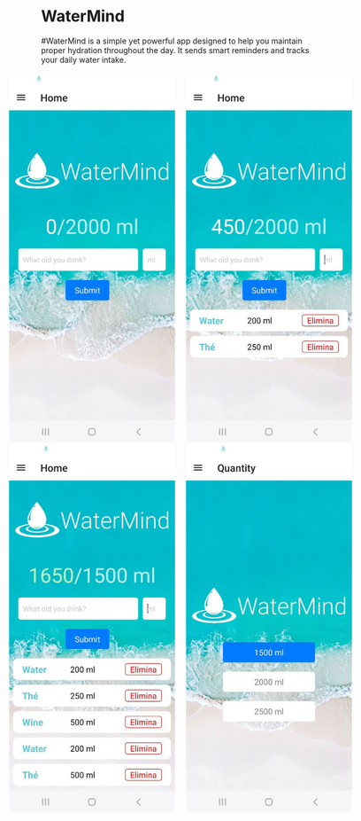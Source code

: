 # WaterMind
#WaterMind is a simple yet powerful app designed to help you maintain proper hydration throughout the day. It sends smart reminders and tracks your daily water intake.

<div style="display: flex; justify-content: center; align-items: center; gap: 20px;">
    <img src="images/images2.jpg" alt="Images2" width="300">
    <img src="images/images3.jpg" alt="Images3" width="300">
</div>

<div style="display: flex; justify-content: center; align-items: center; gap: 20px;">
    <img src="images/images1.jpg" alt="Images1" width="300">
    <img src="images/images4.jpg" alt="Images4" width="300">
</div>
